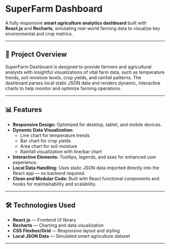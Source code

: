 # SuperFarm Dashboard

A fully responsive **smart agriculture analytics dashboard** built with **React.js** and **Recharts**, simulating real-world farming data to visualize key environmental and crop metrics.

---

## 🚜 Project Overview

SuperFarm Dashboard is designed to provide farmers and agricultural analysts with insightful visualizations of vital farm data, such as temperature trends, soil moisture levels, crop yields, and rainfall patterns. The dashboard parses local static JSON data and renders dynamic, interactive charts to help monitor and optimize farming operations.

---

## 📊 Features

- **Responsive Design:** Optimized for desktop, tablet, and mobile devices.
- **Dynamic Data Visualization:**  
  - Line chart for temperature trends  
  - Bar chart for crop yields  
  - Area chart for soil moisture  
  - Rainfall visualization with line/bar chart  
- **Interactive Elements:** Tooltips, legends, and axes for enhanced user experience.
- **Local Data Handling:** Uses static JSON data imported directly into the React app — no backend required.
- **Clean and Modular Code:** Built with React functional components and hooks for maintainability and scalability.

---

## 🛠️ Technologies Used

- **React.js** — Frontend UI library  
- **Recharts** — Charting and data visualization  
- **CSS Flexbox/Grid** — Responsive layout and styling  
- **Local JSON Data** — Simulated smart agriculture dataset  

---



